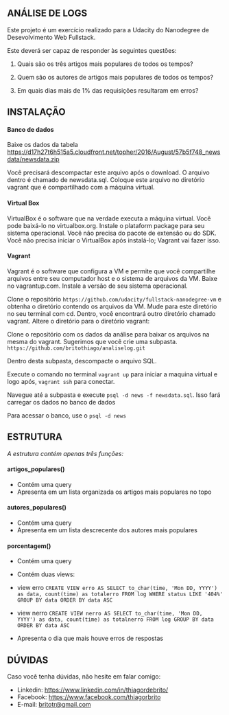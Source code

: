 ## ANÁLISE DE LOGS

Este projeto é um exercício realizado para a Udacity do Nanodegree de Desevolvimento Web Fullstack.

Este deverá ser capaz de responder às seguintes questões:

1. Quais são os três artigos mais populares de todos os tempos?

2. Quem são os autores de artigos mais populares de todos os tempos?

3. Em quais dias mais de 1% das requisições resultaram em erros? 

## INSTALAÇÃO

#### Banco de dados
Baixe os dados da tabela
https://d17h27t6h515a5.cloudfront.net/topher/2016/August/57b5f748_newsdata/newsdata.zip

Você precisará descompactar este arquivo após o download. O arquivo dentro é chamado de newsdata.sql. Coloque este arquivo no diretório vagrant que é compartilhado com a máquina virtual.

#### Virtual Box
VirtualBox é o software que na verdade executa a máquina virtual. Você pode baixá-lo no virtualbox.org. Instale o plataform package para seu sistema operacional. Você não precisa do pacote de extensão ou do SDK. Você não precisa iniciar o VirtualBox após instalá-lo; Vagrant vai fazer isso.

#### Vagrant
Vagrant é o software que configura a VM e permite que você compartilhe arquivos entre seu computador host e o sistema de arquivos da VM. Baixe no vagrantup.com. Instale a versão de seu sistema operacional.

Clone o repositório `https://github.com/udacity/fullstack-nanodegree-vm` e obtenha o diretório contendo os arquivos da VM. Mude para este diretório no seu terminal com cd. Dentro, você encontrará outro diretório chamado vagrant. Altere o diretório para o diretório vagrant:

Clone o repositório com os dados da análise para baixar os arquivos na mesma do vagrant. Sugerimos que você crie uma subpasta. 
`https://github.com/britothiago/analiselog.git`

Dentro desta subpasta, descompacte o arquivo SQL. 

Execute o comando no terminal `vagrant up` para iniciar a maquina virtual e logo após, `vagrant ssh` para conectar.

Navegue até a subpasta e execute `psql -d news -f newsdata.sql`. Isso fará carregar os dados no banco de dados

Para acessar o banco, use o `psql -d news`


## ESTRUTURA

*A estrutura contém apenas três funções:*

#### artigos_populares()
- Contém uma query
- Apresenta em um lista organizada os artigos mais populares no topo

#### autores_populares()
- Contém uma query
- Apresenta em um lista descrecente dos autores mais populares

#### porcentagem()
- Contém uma query
- Contém duas views:

- view erro
`CREATE VIEW erro AS SELECT to_char(time, 'Mon DD, YYYY') as data, count(time) as totalerro FROM log WHERE status LIKE '404%' GROUP BY data ORDER BY data ASC`

- view nerro
`CREATE VIEW nerro AS SELECT to_char(time, 'Mon DD, YYYY') as data, count(time) as totalnerro FROM log GROUP BY data ORDER BY data ASC`

- Apresenta o dia que mais houve erros de respostas 
   

## DÚVIDAS
Caso você tenha dúvidas, não hesite em falar comigo:
* Linkedin: https://www.linkedin.com/in/thiagordebrito/
* Facebook: https://www.facebook.com/thiagorbrito
* E-mail: britotr@gmail.com

